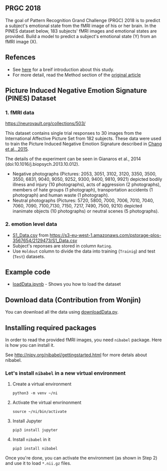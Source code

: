 
## PRGC 2018
The goal of Pattern Recognition Grand Challenge (PRGC) 2018 is to predict a subject's emotional state from the fMRI image of his or her brain.
In the PINES dataset below, 183 subjects' fMRI images and emotional states are provided.
Build a model to predict a subject's emotional state (Y) from an fMRI image (X).

## Refences
* See [here](http://journals.plos.org/plosbiology/article?id=10.1371/journal.pbio.1002179) for a breif introduction about this study.
* For more detail, read the Method section of the [original article](http://journals.plos.org/plosbiology/article?id=10.1371/journal.pbio.1002180)


## Picture Induced Negative Emotion Signature (PINES) Dataset

### 1. fMRI data
https://neurovault.org/collections/503/

This dataset contains single trial responses to 30 images from the International Affective Picture Set from 182 subjects. These data were used to train the Picture Induced Negative Emotion Signature described in [Chang et al., 2015](http://journals.plos.org/plosbiology/article?id=10.1371/journal.pbio.1002180). 

The details of the experiment can be seen in Gianaros et al., 2014 (doi:10.1016/j.biopsych.2013.10.012).
* Negative photographs (Pictures: 2053, 3051, 3102, 3120, 3350, 3500, 3550, 6831, 9040, 9050, 9252, 9300, 9400, 9810, 9921) depicted bodily illness and injury (10 photographs), acts of aggression (2 photographs), members of hate groups (1 photograph), transportation accidents (1 photograph) and human waste (1 photograph). 
* Neutral photographs (Pictures: 5720, 5800, 7000, 7006, 7010, 7040, 7060, 7090, 7100,7130, 7150, 7217, 7490, 7500, 9210) depicted inanimate objects (10 photographs) or neutral scenes (5 photographs).

### 2. emotion level data 
* [S1_Data.csv](S1_Data.csv) from https://s3-eu-west-1.amazonaws.com/pstorage-plos-3567654/2129473/S1_Data.csv
* Subject's reponses are stored in column `Rating`.
* Use `Holdout` column to divide the data into training (`Trainig`) and test (`Test`) datasets. 


## Example code
* [loadData.ipynb](loadData.ipynb) - Shows you how to load the dataset

## Download data (Contribution from Wonjin)
You can download all the data using [downloadData.py](downloadData.py). 

## Installing required packages 

In order to read the provided fMRI images, you need `nibabel` package. 
Here is how you can install it.

See http://nipy.org/nibabel/gettingstarted.html for more detals about nibabel.


### Let's install  `nibabel` in a new virtual environment

1. Create a virtual environment
    ```
    python3 -m venv ~/ni
    ```

2. Activate the virtual envrinonment
    ```
    source ~/ni/bin/activate
    ```

3. Install Jupyter
    ```
    pip3 install jupyter
    ```
    
4. Install `nibabel` in it
    ```
    pip3 install nibabel
    ```

Once you're done, you can activate the environment (as shown in Step 2) and use it to load `*.nii.gz` files.
